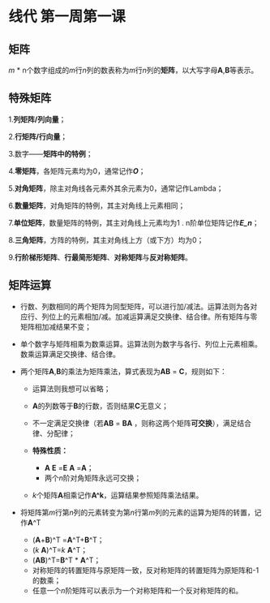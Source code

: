 # 线代 第一周第一课

## 矩阵

*m* * n个数字组成的*m*行*n*列的数表称为*m*行*n*列的**矩阵**，以大写字母**A**,**B**等表示。

## 特殊矩阵

1.**列矩阵/列向量**；

2.**行矩阵/行向量**；

3.数字——**矩阵中的特例**；

4.**零矩阵**，各矩阵元素均为0，通常记作***O***；

5.**对角矩阵**，除主对角线各元素外其余元素为0，通常记作Lambda；

6.**数量矩阵**，对角矩阵的特例，其主对角线上元素相同；

7.**单位矩阵**，数量矩阵的特例，其主对角线上元素均为1 . n阶单位矩阵记作***E_n***；

8.**三角矩阵**，方阵的特例，其主对角线上方（或下方）均为0；

9.**行阶梯形矩阵**、**行最简形矩阵**、**对称矩阵**与**反对称矩阵**。

## 矩阵运算

- 行数、列数相同的两个矩阵为同型矩阵，可以进行加/减法。运算法则为各对应行、列位上的元素相加/减。加减运算满足交换律、结合律。所有矩阵与零矩阵相加减结果不变；

- 单个数字与矩阵相乘为数乘运算。运算法则为数字与各行、列位上元素相乘。数乘运算满足交换律、结合律。

- 两个矩阵**A**,**B**的乘法为矩阵乘法，算式表现为**AB** = **C**，规则如下：

  - 运算法则我想可以省略；

  - **A**的列数等于**B**的行数，否则结果**C**无意义；
  - 不一定满足交换律（若**AB** = **BA** ，则称这两个矩阵**可交换**），满足结合律、分配律；
  - **特殊性质：**
    - **A** **E** =**E** **A** =**A**；
    - 两个*n*阶对角矩阵永远可交换；
  - *k*个矩阵**A**相乘记作**A^k**，运算结果参照矩阵乘法结果。

- 将矩阵第*m*行第*n*列的元素转变为第*n*行第*m*列的元素的运算为矩阵的转置，记作**A**^T

  - (**A**+**B**)^T =**A**^T+**B**^T；
  - (*k* **A**)^T=*k* **A**^T；
  - (**AB**)^T=**B**^T * **A**^T；
  - 对称矩阵的转置矩阵与原矩阵一致，反对称矩阵的转置矩阵为原矩阵和-1的数乘；
  - 任意一个*n*阶矩阵可以表示为一个对称矩阵和一个反对称矩阵的和。

